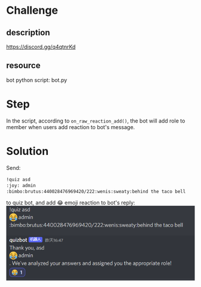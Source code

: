 # Challenge
## description
https://discord.gg/q4qtnrKd
## resource
bot python script: bot.py
# Step
In the script, according to `on_raw_reaction_add()`, the bot will add role to member when users add reaction to bot's message.  
# Solution
Send:  
```
!quiz asd
:joy: admin
:bimbo:brutus:440028476969420/222:wenis:sweaty:behind the taco bell
```
to quiz bot, and add :joy: emoji reaction to bot's reply:  
![solve](solve.jpg)